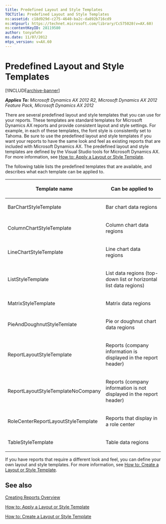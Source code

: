 ```yaml
---
title: Predefined Layout and Style Templates
TOCTitle: Predefined Layout and Style Templates
ms:assetid: c18d929d-c275-4640-ba2c-da892b716cd9
ms:mtpsurl: https://technet.microsoft.com/library/Cc575028(v=AX.60)
ms:contentKeyID: 28119580
author: tonyafehr
ms.date: 11/07/2012
mtps_version: v=AX.60
---
```


# Predefined Layout and Style Templates 


[!INCLUDE[archive-banner](includes/archive-banner.md)]


_**Applies To:** Microsoft Dynamics AX 2012 R2, Microsoft Dynamics AX 2012 Feature Pack, Microsoft Dynamics AX 2012_

There are several predefined layout and style templates that you can use for your reports. These templates are standard templates for Microsoft Dynamics AX reports and provide consistent layout and style settings. For example, in each of these templates, the font style is consistently set to Tahoma. Be sure to use the predefined layout and style templates if you want your reports to have the same look and feel as existing reports that are included with Microsoft Dynamics AX. The predefined layout and style templates are defined by the Visual Studio tools for Microsoft Dynamics AX. For more information, see [How to: Apply a Layout or Style Template](how-to-apply-a-layout-or-style-template.md).

The following table lists the predefined templates that are available, and describes what each template can be applied to.

<table>
<colgroup>
<col style="width: 50%" />
<col style="width: 50%" />
</colgroup>
<thead>
<tr class="header">
<th><p>Template name</p></th>
<th><p>Can be applied to</p></th>
</tr>
</thead>
<tbody>
<tr class="odd">
<td><p>BarChartStyleTemplate</p></td>
<td><p>Bar chart data regions</p></td>
</tr>
<tr class="even">
<td><p>ColumnChartStyleTemplate</p></td>
<td><p>Column chart data regions</p></td>
</tr>
<tr class="odd">
<td><p>LineChartStyleTemplate</p></td>
<td><p>Line chart data regions</p></td>
</tr>
<tr class="even">
<td><p>ListStyleTemplate</p></td>
<td><p>List data regions (top-down list or horizontal list data regions)</p></td>
</tr>
<tr class="odd">
<td><p>MatrixStyleTemplate</p></td>
<td><p>Matrix data regions</p></td>
</tr>
<tr class="even">
<td><p>PieAndDoughnutStyleTemlate</p></td>
<td><p>Pie or doughnut chart data regions</p></td>
</tr>
<tr class="odd">
<td><p>ReportLayoutStyleTemplate</p></td>
<td><p>Reports (company information is displayed in the report header)</p></td>
</tr>
<tr class="even">
<td><p>ReportLayoutStyleTemplateNoCompany</p></td>
<td><p>Reports (company information is not displayed in the report header)</p></td>
</tr>
<tr class="odd">
<td><p>RoleCenterReportLayoutStyleTemplate</p></td>
<td><p>Reports that display in a role center</p></td>
</tr>
<tr class="even">
<td><p>TableStyleTemplate</p></td>
<td><p>Table data regions</p></td>
</tr>
</tbody>
</table>


If you have reports that require a different look and feel, you can define your own layout and style templates. For more information, see [How to: Create a Layout or Style Template](how-to-create-a-layout-or-style-template.md).

## See also

[Creating Reports Overview](creating-reports-overview.md)

[How to: Apply a Layout or Style Template](how-to-apply-a-layout-or-style-template.md)

[How to: Create a Layout or Style Template](how-to-create-a-layout-or-style-template.md)

